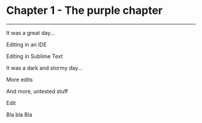 # Chapter 1 - The purple chapter
------

It was a great day...

Editing in an IDE

Editing in Sublime Text

It was a dark and stormy day...

More edits

And more, untested stuff

Edit

Bla bla Bla

